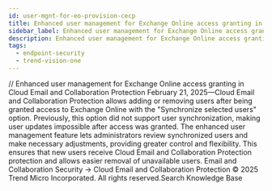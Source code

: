 ```yaml
---
id: user-mgnt-for-eo-provision-cecp
title: Enhanced user management for Exchange Online access granting in Cloud Email and Collaboration Protection
sidebar_label: Enhanced user management for Exchange Online access granting in Cloud Email and Collaboration Protection
description: Enhanced user management for Exchange Online access granting in Cloud Email and Collaboration Protection
tags:
  - endpoint-security
  - trend-vision-one
---
```


/*<![CDATA[*/ $('#title').html($('meta[name=map-description]').attr('content')); /*]]>*/ Enhanced user management for Exchange Online access granting in Cloud Email and Collaboration Protection February 21, 2025—Cloud Email and Collaboration Protection allows adding or removing users after being granted access to Exchange Online with the "Synchronize selected users" option. Previously, this option did not support user synchronization, making user updates impossible after access was granted. The enhanced user management feature lets administrators review synchronized users and make necessary adjustments, providing greater control and flexibility. This ensures that new users receive Cloud Email and Collaboration Protection protection and allows easier removal of unavailable users. Email and Collaboration Security → Cloud Email and Collaboration Protection © 2025 Trend Micro Incorporated. All rights reserved.Search Knowledge Base